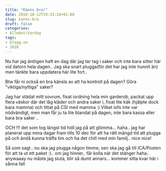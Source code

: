 ```yaml
---
title: "Känns bra!"
date: 2010-10-12T19:33:24+01:00
slug: kanns-bra
draft: false
categories:
- Allmänt/Vardag
tags:
- blogg.se
- 2010
---
```

Nu har jag äntligen haft en dag där jag tar tag i saker och inte bara sitter här vid datorn hela dagen.. Jag ska snart plugga(för det har jag inte hunnit än) men tänkte bara uppdatera här lite fort..  
  
Btw får ni också en bra känsla av att ha kontroll på dagen? Göra "viktiga/nyttiga" saker?  
  
Jag har städat mitt sovrum, fixat iordning hela min garderob, packat upp flera väskor där det låg kläder och andra saker i, fixat lite käk (hjälpte dock bara mamma) och tittat på CSI med mamma :) Vilket iofs inte var nödvändigt, men man får ju ta lite blandat på dagen, inte bara kassa eller bara bra saker ..  
  
OCH !!! det som tog längst tid höll jag på att glömma... haha.. jag har planerat upp mina dagar fram tills 10 dec för att ha rätt mängd tid att plugga på och ändå kunna träffa tim och ha det chill med min familj.. nice nice!  
  
  
Så som sagt.. nu ska jag plugga någon timme, sen ska jag gå till ICA/Posten för att ta ut ett paket :).. om jag hinner.. får kolla när det stänger haha.. anywaaay nu måste jag sluta, blir så dumt annars... kommer sitta kvar här i sånna fall